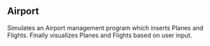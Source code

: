 ## Airport

Simulates an Airport management program which inserts Planes and Flights.
Finally visualizes Planes and Flights based on user input.
